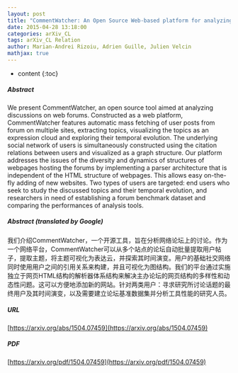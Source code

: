 ```yaml
---
layout: post
title: "CommentWatcher: An Open Source Web-based platform for analyzing discussions on web forums"
date: 2015-04-28 13:18:00
categories: arXiv_CL
tags: arXiv_CL Relation
author: Marian-Andrei Rizoiu, Adrien Guille, Julien Velcin
mathjax: true
---
```


* content
{:toc}

##### Abstract
We present CommentWatcher, an open source tool aimed at analyzing discussions on web forums. Constructed as a web platform, CommentWatcher features automatic mass fetching of user posts from forum on multiple sites, extracting topics, visualizing the topics as an expression cloud and exploring their temporal evolution. The underlying social network of users is simultaneously constructed using the citation relations between users and visualized as a graph structure. Our platform addresses the issues of the diversity and dynamics of structures of webpages hosting the forums by implementing a parser architecture that is independent of the HTML structure of webpages. This allows easy on-the-fly adding of new websites. Two types of users are targeted: end users who seek to study the discussed topics and their temporal evolution, and researchers in need of establishing a forum benchmark dataset and comparing the performances of analysis tools.

##### Abstract (translated by Google)
我们介绍CommentWatcher，一个开源工具，旨在分析网络论坛上的讨论。作为一个网络平台，CommentWatcher可以从多个站点的论坛自动批量提取用户帖子，提取主题，将主题可视化为表达云，并探索其时间演变。用户的基础社交网络同时使用用户之间的引用关系来构建，并且可视化为图结构。我们的平台通过实施独立于网页HTML结构的解析器体系结构来解决主办论坛的网页结构的多样性和动态性问题。这可以方便地添加新的网站。针对两类用户：寻求研究所讨论话题的最终用户及其时间演变，以及需要建立论坛基准数据集并分析工具性能的研究人员。

##### URL
[https://arxiv.org/abs/1504.07459](https://arxiv.org/abs/1504.07459)

##### PDF
[https://arxiv.org/pdf/1504.07459](https://arxiv.org/pdf/1504.07459)

